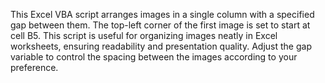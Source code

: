 This Excel VBA script arranges images in a single column with a specified gap between them. The top-left corner of the first image is set to start at cell B5. This script is useful for organizing images neatly in
Excel worksheets, ensuring readability and presentation quality. Adjust the gap variable to control the spacing between the images according to your preference.

